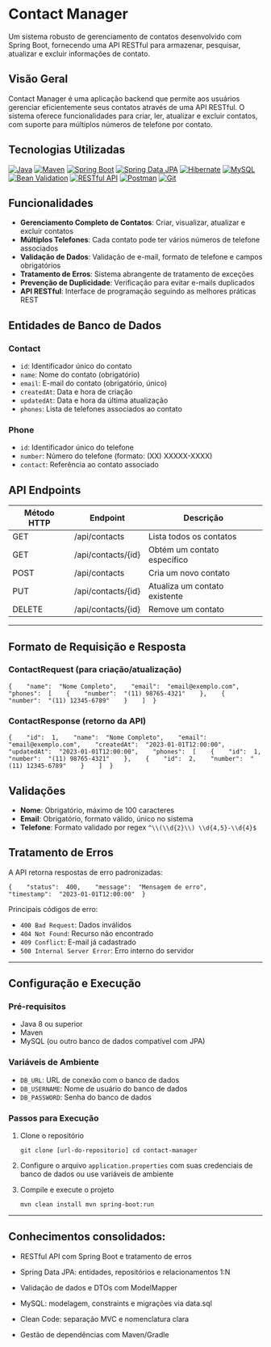 Contact Manager
===============

Um sistema robusto de gerenciamento de contatos desenvolvido com Spring Boot, fornecendo uma API RESTful para armazenar, pesquisar, atualizar e excluir informações de contato.

Visão Geral
-----------

Contact Manager é uma aplicação backend que permite aos usuários gerenciar eficientemente seus contatos através de uma API RESTful. O sistema oferece funcionalidades para criar, ler, atualizar e excluir contatos, com suporte para múltiplos números de telefone por contato.

## Tecnologias Utilizadas

[![Java](https://img.shields.io/badge/Java-007396?style=flat&logo=java&logoColor=white)](https://www.oracle.com/java/)
[![Maven](https://img.shields.io/badge/Maven-C71A36?style=flat&logo=apache-maven&logoColor=white)](https://maven.apache.org/)
[![Spring Boot](https://img.shields.io/badge/Spring%20Boot-6DB33F?style=flat&logo=spring-boot&logoColor=white)](https://spring.io/projects/spring-boot)
[![Spring Data JPA](https://img.shields.io/badge/Spring%20Data%20JPA-6DB33F?style=flat&logo=spring&logoColor=white)](https://spring.io/projects/spring-data-jpa)
[![Hibernate](https://img.shields.io/badge/Hibernate-59666C?style=flat&logo=hibernate&logoColor=white)](https://hibernate.org/)
[![MySQL](https://img.shields.io/badge/MySQL-4479A1?style=flat&logo=mysql&logoColor=white)](https://www.mysql.com/)
[![Bean Validation](https://img.shields.io/badge/Bean%20Validation-008080?style=flat)](https://beanvalidation.org/)
[![RESTful API](https://img.shields.io/badge/RESTful%20API-005571?style=flat&logo=rest&logoColor=white)](https://restfulapi.net/)
[![Postman](https://img.shields.io/badge/Postman-FF6C37?style=flat&logo=postman&logoColor=white)](https://www.postman.com/)
[![Git](https://img.shields.io/badge/Git-F05032?style=flat&logo=git&logoColor=white)](https://git-scm.com/)


Funcionalidades
---------------

-   **Gerenciamento Completo de Contatos**: Criar, visualizar, atualizar e excluir contatos
-   **Múltiplos Telefones**: Cada contato pode ter vários números de telefone associados
-   **Validação de Dados**: Validação de e-mail, formato de telefone e campos obrigatórios
-   **Tratamento de Erros**: Sistema abrangente de tratamento de exceções
-   **Prevenção de Duplicidade**: Verificação para evitar e-mails duplicados
-   **API RESTful**: Interface de programação seguindo as melhores práticas REST


Entidades de Banco de Dados
---------------------------

### Contact

-   `id`: Identificador único do contato
-   `name`: Nome do contato (obrigatório)
-   `email`: E-mail do contato (obrigatório, único)
-   `createdAt`: Data e hora de criação
-   `updatedAt`: Data e hora da última atualização
-   `phones`: Lista de telefones associados ao contato

### Phone

-   `id`: Identificador único do telefone
-   `number`: Número do telefone (formato: (XX) XXXXX-XXXX)
-   `contact`: Referência ao contato associado

API Endpoints
-------------

| Método HTTP | Endpoint | Descrição |
| --- | --- | --- |
| GET | /api/contacts | Lista todos os contatos |
| GET | /api/contacts/{id} | Obtém um contato específico |
| POST | /api/contacts | Cria um novo contato |
| PUT | /api/contacts/{id} | Atualiza um contato existente |
| DELETE | /api/contacts/{id} | Remove um contato |



---
Formato de Requisição e Resposta
--------------------------------

### ContactRequest (para criação/atualização)


`{    "name":  "Nome Completo",    "email":  "email@exemplo.com",    "phones":  [    {    "number":  "(11) 98765-4321"    },    {    "number":  "(11) 12345-6789"    }    ]  }`

### ContactResponse (retorno da API)


`{    "id":  1,    "name":  "Nome Completo",    "email":  "email@exemplo.com",    "createdAt":  "2023-01-01T12:00:00",    "updatedAt":  "2023-01-01T12:00:00",    "phones":  [    {    "id":  1,    "number":  "(11) 98765-4321"    },    {    "id":  2,    "number":  "(11) 12345-6789"    }    ]  }`

Validações
----------

-   **Nome**: Obrigatório, máximo de 100 caracteres
-   **Email**: Obrigatório, formato válido, único no sistema
-   **Telefone**: Formato validado por regex `^\\(\\d{2}\\) \\d{4,5}-\\d{4}$`

Tratamento de Erros
-------------------

A API retorna respostas de erro padronizadas:


`{    "status":  400,    "message":  "Mensagem de erro",    "timestamp":  "2023-01-01T12:00:00"  }`

Principais códigos de erro:

-   `400 Bad Request`: Dados inválidos
-   `404 Not Found`: Recurso não encontrado
-   `409 Conflict`: E-mail já cadastrado
-   `500 Internal Server Error`: Erro interno do servidor


---
Configuração e Execução
-----------------------

### Pré-requisitos

-   Java 8 ou superior
-   Maven
-   MySQL (ou outro banco de dados compatível com JPA)

### Variáveis de Ambiente

-   `DB_URL`: URL de conexão com o banco de dados
-   `DB_USERNAME`: Nome de usuário do banco de dados
-   `DB_PASSWORD`: Senha do banco de dados

### Passos para Execução

1.  Clone o repositório



    `git clone [url-do-repositorio] cd contact-manager`

2.  Configure o arquivo `application.properties` com suas credenciais de banco de dados ou use variáveis de ambiente
3.  Compile e execute o projeto

   

    `mvn clean install mvn spring-boot:run`

---
Conhecimentos consolidados:
-----------------------

 - RESTful API com Spring Boot e tratamento de erros

 - Spring Data JPA: entidades, repositórios e relacionamentos 1:N

 - Validação de dados e DTOs com ModelMapper

 - MySQL: modelagem, constraints e migrações via data.sql

 - Clean Code: separação MVC e nomenclatura clara

 - Gestão de dependências com Maven/Gradle



